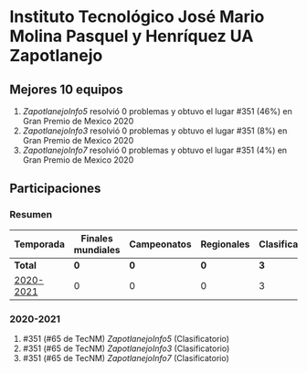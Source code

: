 # Instituto Tecnológico José Mario Molina Pasquel y Henríquez UA Zapotlanejo

## Mejores 10 equipos

1. _ZapotlanejoInfo5_ resolvió 0 problemas y obtuvo el lugar #351 (46%) en Gran Premio de Mexico 2020
1. _ZapotlanejoInfo3_ resolvió 0 problemas y obtuvo el lugar #351 (8%) en Gran Premio de Mexico 2020
1. _ZapotlanejoInfo7_ resolvió 0 problemas y obtuvo el lugar #351 (4%) en Gran Premio de Mexico 2020

## Participaciones

### Resumen

| Temporada | Finales mundiales | Campeonatos | Regionales | Clasificatorios | Equipos |
| --- | --- | --- | --- | --- | --- |
| **Total** | **0** | **0** | **0** | **3** | **3** |
| [2020-2021](#2020-2021) | 0 | 0 | 0 | 3 | 3 |

### 2020-2021

1. #351 (#65 de TecNM) _ZapotlanejoInfo5_ (Clasificatorio)
1. #351 (#65 de TecNM) _ZapotlanejoInfo3_ (Clasificatorio)
1. #351 (#65 de TecNM) _ZapotlanejoInfo7_ (Clasificatorio)



